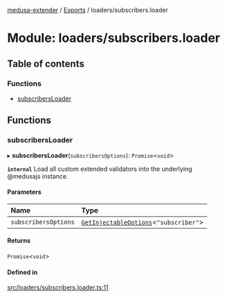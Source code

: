 [medusa-extender](../README.md) / [Exports](../modules.md) / loaders/subscribers.loader

# Module: loaders/subscribers.loader

## Table of contents

### Functions

- [subscribersLoader](loaders_subscribers_loader.md#subscribersloader)

## Functions

### subscribersLoader

▸ **subscribersLoader**(`subscribersOptions`): `Promise`<`void`\>

**`internal`**
Load all custom extended validators into the underlying @medusajs instance.

#### Parameters

| Name | Type |
| :------ | :------ |
| `subscribersOptions` | [`GetInjectableOptions`](core_types.md#getinjectableoptions)<``"subscriber"``\> |

#### Returns

`Promise`<`void`\>

#### Defined in

[src/loaders/subscribers.loader.ts:11](https://github.com/adrien2p/medusa-extender/blob/53a8798/src/loaders/subscribers.loader.ts#L11)
